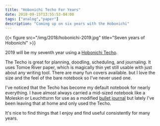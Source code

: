 ```yaml
---
title: "Hobonichi Techo For Years"
date: 2018-09-15T13:55:53-04:00
tags: ["analog","paper"]
description: "Coming up on six years with the Hobonichi"
---
```


{{< figure src="/img/2018/hobonichi-2019.jpg" title="Seven years of Hobonichi" >}}

2019 will be my seventh year using a [Hobonichi Techo](https://www.1101.com/store/techo/en/).

The Techo is great for planning, doodling, scheduling, and journaling. It uses Tomoe River paper, which is magically thin yet still usable with just about any writing tool. There are many fun covers available. but I love the size and the feel of the bare notebook so I've never used one.

I've noticed that the Techo has become my default notebook for nearly everything. I have almost always carried a mid-sized notebook like a Moleskin or
Leuchtturm for use as a modified [bullet journal](https://bulletjournal.com) but lately I've been leaving that at home and only used the Techo.

It's nice to find things that I enjoy and find useful consistently for many years.

